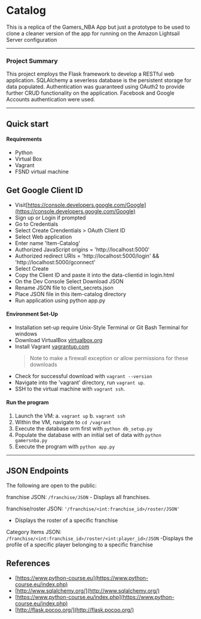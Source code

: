 # Catalog
This is a replica of the Gamers_NBA App but just a prototype to be used to clone a cleaner version of the app for running on the Amazon Lightsail Server configuration 

 

---

### Project Summary
This project employs the Flask framework to develop a RESTful web application. SQLAlchemy a severless database is the persistent storage for data populated.
Authentication was guaranteed using OAuth2 to provide further CRUD functionality on the application. Facebook and Google Accounts authentication were used.


---

## Quick start
#### Requirements
- Python
- Virtual Box
- Vagrant
- FSND virtual machine

## Get Google Client ID
- Visit[https://console.developers.google.com/Google](https://console.developers.google.com/Google)
- Sign up or Login if prompted
- Go to Credentials
- Select Create Crendentials > OAuth Client ID
- Select Web application
- Enter name 'Item-Catalog'
- Authorized JavaScript origins = 'http://localhost:5000'
- Authorized redirect URIs = 'http://localhost:5000/login' && 'http://localhost:5000/gconnect'
- Select Create
- Copy the Client ID and paste it into the data-clientid in login.html
- On the Dev Console Select Download JSON
- Rename JSON file to client_secrets.json
- Place JSON file in this item-catalog directory
- Run application using python app.py

#### Environment Set-Up
- Installation set-up require Unix-Style Terminal or Git Bash Terminal for windows
- Download VirtualBox [virtualbox.org](here)
- Install Vagrant [vagrantup.com](here)
    > Note to make a firewall exception or allow permissions for these downloads
- Check for successful download with `vagrant --version`
- Navigate into the 'vagrant' directory, run ```vagrant up```.
- SSH to the virtual machine with ```vagrant ssh```.

#### Run the program
1. Launch the VM:
    a. `vagrant up`
    b. `vagrant ssh`
2. Within the VM, navigate to `cd /vagrant`
3. Execute the database orm first with `python db_setup.py`
4. Populate the database with an initial set of data with `python gamersnba.py`
5. Execute the program with `python app.py`

---


## JSON Endpoints
 The following are open to the public:

franchise JSON: `/franchise/JSON`
    - Displays all franchises.

franchise/roster JSON: `'/franchise/<int:franchise_id>/roster/JSON'`
   - Displays the roster of a specific franchise

 Category Items JSON: `/franchise/<int:franchise_id>/roster/<int:player_id>/JSON`
   -Displays the profile of a specific player belonging to a specific franchise


## References
- [https://www.python-course.eu](https://www.python-course.eu/index.php)
- [http://www.sqlalchemy.org/](http://www.sqlalchemy.org/)
- [https://www.python-course.eu/index.php](https://www.python-course.eu/index.php)
- [http://flask.pocoo.org/](http://flask.pocoo.org/)


